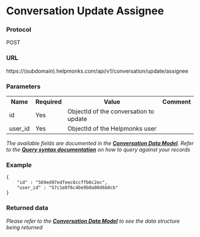 # Conversation Update Assignee

### Protocol
POST

### URL
https://(subdomain).helpmonks.com/api/v1/conversation/update/assignee

### Parameters
<table>
    <tr>
        <th>Name</th>
        <th>Required</th>
        <th>Value</th>
        <th>Comment</th>
    </tr>
    <tr>
        <td>id</td>
        <td>Yes</td>
        <td>ObjectId of the conversation to update</td>
        <td></td>
    </tr>
    <tr>
        <td>user_id</td>
        <td>Yes</td>
        <td>ObjectId of the Helpmonks user</td>
        <td></td>
    </tr>
</table>

*The available fields are documented in the **[Conversation Data Model](/api/models/conversation/)**. Refer to the **[Query syntax documentation](/api/syntax)** on how to query against your records*

### Example

```
{ 
    "id" : "569ed97edfeec6ccffb6c2ec",
    "user_id" : "57c1e0f6c4be9b0a00d6b0cb"
}
```

### Returned data

*Please refer to the **[Conversation Data Model](/api/models/conversation/)** to see the data structure being returned*

